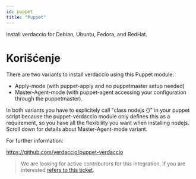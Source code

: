 ```yaml
---
id: puppet
title: "Puppet"
---
```

Install verdaccio for Debian, Ubuntu, Fedora, and RedHat.

# Korišćenje

There are two variants to install verdaccio using this Puppet module:

* Apply-mode (with puppet-apply and no puppetmaster setup needed)
* Master-Agent-mode (with puppet-agent accessing your configuration through the puppetmaster).

In both variants you have to explicitely call "class nodejs {}" in your puppet script because the puppet-verdaccio module only defines this as a requirement, so you have all the flexibility you want when installing nodejs. Scroll down for details about Master-Agent-mode variant.

For further information:

<https://github.com/verdaccio/puppet-verdaccio>

> We are looking for active contributors for this integration, if you are interested [refers to this ticket](https://github.com/verdaccio/puppet-verdaccio/issues/11).